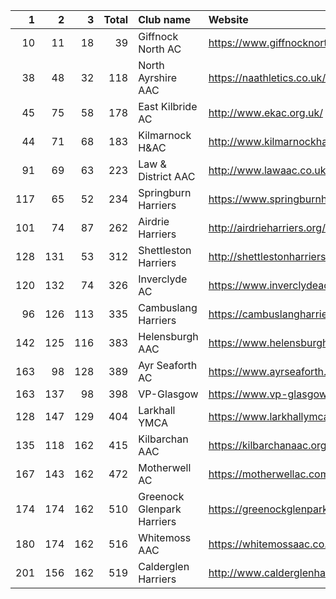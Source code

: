 |   1 |   2 |   3 |   Total | Club name                  | Website                               |
|----:|----:|----:|--------:|:---------------------------|:--------------------------------------|
|  10 |  11 |  18 |      39 | Giffnock North AC          | https://www.giffnocknorth.co.uk/      |
|  38 |  48 |  32 |     118 | North Ayrshire AAC         | https://naathletics.co.uk/            |
|  45 |  75 |  58 |     178 | East Kilbride AC           | http://www.ekac.org.uk/               |
|  44 |  71 |  68 |     183 | Kilmarnock H&AC            | http://www.kilmarnockharriers.com/    |
|  91 |  69 |  63 |     223 | Law & District AAC         | http://www.lawaac.co.uk/              |
| 117 |  65 |  52 |     234 | Springburn Harriers        | https://www.springburnharriers.co.uk/ |
| 101 |  74 |  87 |     262 | Airdrie Harriers           | http://airdrieharriers.org/           |
| 128 | 131 |  53 |     312 | Shettleston Harriers       | http://shettlestonharriers.org.uk/    |
| 120 | 132 |  74 |     326 | Inverclyde AC              | https://www.inverclydeac.org/         |
|  96 | 126 | 113 |     335 | Cambuslang Harriers        | https://cambuslangharriers.org/       |
| 142 | 125 | 116 |     383 | Helensburgh AAC            | https://www.helensburghaac.com/       |
| 163 |  98 | 128 |     389 | Ayr Seaforth AC            | https://www.ayrseaforth.co.uk/        |
| 163 | 137 |  98 |     398 | VP-Glasgow                 | https://www.vp-glasgow.com            |
| 128 | 147 | 129 |     404 | Larkhall YMCA              | https://www.larkhallymcaharriers.org  |
| 135 | 118 | 162 |     415 | Kilbarchan AAC             | https://kilbarchanaac.org.uk/         |
| 167 | 143 | 162 |     472 | Motherwell AC              | https://motherwellac.com/             |
| 174 | 174 | 162 |     510 | Greenock Glenpark Harriers | https://greenockglenparkharriers.com/ |
| 180 | 174 | 162 |     516 | Whitemoss AAC              | https://whitemossaac.co.uk/           |
| 201 | 156 | 162 |     519 | Calderglen Harriers        | http://www.calderglenharriers.org.uk/ |